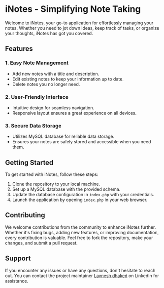 # iNotes - Simplifying Note Taking

Welcome to iNotes, your go-to application for effortlessly managing your notes. Whether you need to jot down ideas, keep track of tasks, or organize your thoughts, iNotes has got you covered.

## Features

### 1. Easy Note Management
- Add new notes with a title and description.
- Edit existing notes to keep your information up to date.
- Delete notes you no longer need.

### 2. User-Friendly Interface
- Intuitive design for seamless navigation.
- Responsive layout ensures a great experience on all devices.

### 3. Secure Data Storage
- Utilizes MySQL database for reliable data storage.
- Ensures your notes are safely stored and accessible when you need them.

## Getting Started

To get started with iNotes, follow these steps:

1. Clone the repository to your local machine.
2. Set up a MySQL database with the provided schema.
3. Update the database configuration in `index.php` with your credentials.
4. Launch the application by opening `index.php` in your web browser.

## Contributing

We welcome contributions from the community to enhance iNotes further. Whether it's fixing bugs, adding new features, or improving documentation, every contribution is valuable. Feel free to fork the repository, make your changes, and submit a pull request.

## Support

If you encounter any issues or have any questions, don't hesitate to reach out. You can contact the project maintainer [Lavnesh dhaked]([https://www.linkedin.com/in/johndoe/](https://www.linkedin.com/in/lavnesh-dhaked-b7ba272a6?utm_source=share&utm_campaign=share_via&utm_content=profile&utm_medium=android_app)) on LinkedIn for assistance.


